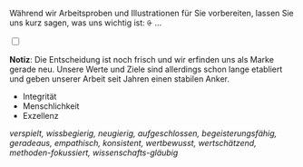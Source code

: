 Während wir Arbeitsproben und Illustrationen für Sie vorbereiten, lassen Sie uns kurz sagen, was uns wichtig ist:
<label for="aside--waehrend-wir" class="aside-toggle" role="button" aria-pressed="false" aria-label="Randbemerkung anzeigen" onkeypress="toggleButtonKeyPress()" onclick="toggleButtonClick()" tabindex="0">⨭ …</label>

<input id="aside--waehrend-wir" type="checkbox" class="aside-toggle"/>

**Notiz**: Die Entscheidung ist noch frisch und wir erfinden uns als Marke gerade neu. Unsere Werte und Ziele sind allerdings schon lange etabliert und geben unserer Arbeit seit Jahren einen stabilen Anker.</span>

<div class="header-1">

- Integrität
- Menschlichkeit
- Exzellenz

</div>

*verspielt, wissbegierig, neugierig, aufgeschlossen, begeisterungsfähig, geradeaus, empathisch, konsistent, wertbewusst, wertschätzend, methoden-fokussiert, wissenschafts-gläubig*
